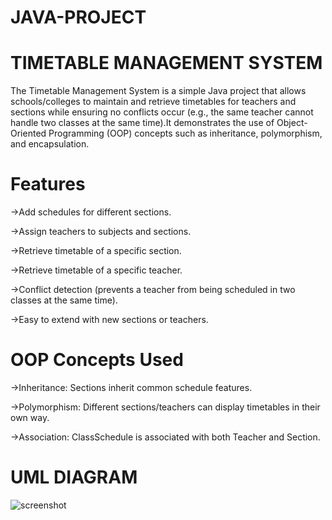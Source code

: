 # JAVA-PROJECT
# TIMETABLE MANAGEMENT SYSTEM
  The Timetable Management System is a simple Java project that allows schools/colleges to maintain and retrieve timetables for teachers and sections while ensuring no conflicts occur (e.g., the same teacher cannot handle two classes at the same time).It demonstrates the use of Object-Oriented Programming (OOP) concepts such as inheritance, polymorphism, and encapsulation.


# Features

  ->Add schedules for different sections.
  
  ->Assign teachers to subjects and sections.
  
  ->Retrieve timetable of a specific section.
  
  ->Retrieve timetable of a specific teacher.
  
  ->Conflict detection (prevents a teacher from being scheduled in two classes at the same time).
  
  ->Easy to extend with new sections or teachers.
# OOP Concepts Used
  
  ->Inheritance: Sections inherit common schedule features.
  
  ->Polymorphism: Different sections/teachers can display timetables in their own way.
  
  ->Association: ClassSchedule is associated with both Teacher and Section.
# UML DIAGRAM
![screenshot](https://github.com/user-attachments/assets/865bb8d4-03a6-49f5-9d1e-4431f18d9e40)
